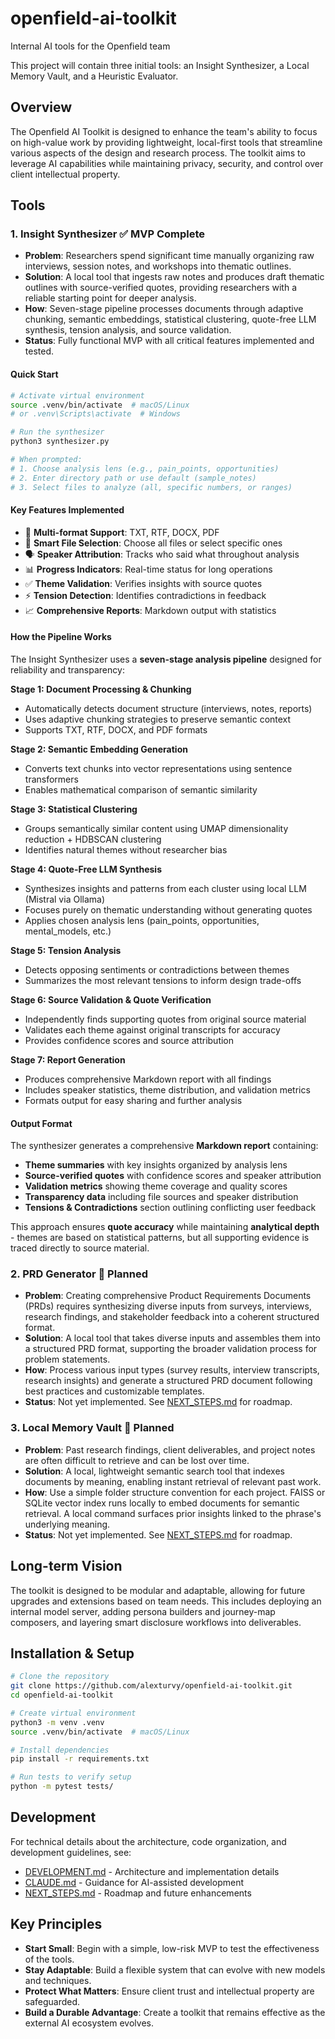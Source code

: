 # openfield-ai-toolkit
Internal AI tools for the Openfield team

This project will contain three initial tools: an Insight Synthesizer, a Local Memory Vault, and a Heuristic Evaluator.

## Overview
The Openfield AI Toolkit is designed to enhance the team's ability to focus on high-value work by providing lightweight, local-first tools that streamline various aspects of the design and research process. The toolkit aims to leverage AI capabilities while maintaining privacy, security, and control over client intellectual property.

## Tools

### 1. Insight Synthesizer ✅ **MVP Complete**
- **Problem**: Researchers spend significant time manually organizing raw interviews, session notes, and workshops into thematic outlines.
- **Solution**: A local tool that ingests raw notes and produces draft thematic outlines with source-verified quotes, providing researchers with a reliable starting point for deeper analysis.
- **How**: Seven-stage pipeline processes documents through adaptive chunking, semantic embeddings, statistical clustering, quote-free LLM synthesis, tension analysis, and source validation.
- **Status**: Fully functional MVP with all critical features implemented and tested.

#### Quick Start
```bash
# Activate virtual environment
source .venv/bin/activate  # macOS/Linux
# or .venv\Scripts\activate  # Windows

# Run the synthesizer
python3 synthesizer.py

# When prompted:
# 1. Choose analysis lens (e.g., pain_points, opportunities)
# 2. Enter directory path or use default (sample_notes)
# 3. Select files to analyze (all, specific numbers, or ranges)
```

#### Key Features Implemented
- 📁 **Multi-format Support**: TXT, RTF, DOCX, PDF
- 🎯 **Smart File Selection**: Choose all files or select specific ones
- 🗣️ **Speaker Attribution**: Tracks who said what throughout analysis
- 📊 **Progress Indicators**: Real-time status for long operations
- ✅ **Theme Validation**: Verifies insights with source quotes
- ⚡ **Tension Detection**: Identifies contradictions in feedback
- 📈 **Comprehensive Reports**: Markdown output with statistics

#### How the Pipeline Works

The Insight Synthesizer uses a **seven-stage analysis pipeline** designed for reliability and transparency:

**Stage 1: Document Processing & Chunking**
- Automatically detects document structure (interviews, notes, reports)
- Uses adaptive chunking strategies to preserve semantic context
- Supports TXT, RTF, DOCX, and PDF formats

**Stage 2: Semantic Embedding Generation** 
- Converts text chunks into vector representations using sentence transformers
- Enables mathematical comparison of semantic similarity

**Stage 3: Statistical Clustering**
- Groups semantically similar content using UMAP dimensionality reduction + HDBSCAN clustering
- Identifies natural themes without researcher bias

**Stage 4: Quote-Free LLM Synthesis**
- Synthesizes insights and patterns from each cluster using local LLM (Mistral via Ollama)
- Focuses purely on thematic understanding without generating quotes
- Applies chosen analysis lens (pain_points, opportunities, mental_models, etc.)

**Stage 5: Tension Analysis**
- Detects opposing sentiments or contradictions between themes
- Summarizes the most relevant tensions to inform design trade-offs

**Stage 6: Source Validation & Quote Verification**
- Independently finds supporting quotes from original source material
- Validates each theme against original transcripts for accuracy
- Provides confidence scores and source attribution

**Stage 7: Report Generation**
- Produces comprehensive Markdown report with all findings
- Includes speaker statistics, theme distribution, and validation metrics
- Formats output for easy sharing and further analysis

#### Output Format

The synthesizer generates a comprehensive **Markdown report** containing:

- **Theme summaries** with key insights organized by analysis lens
- **Source-verified quotes** with confidence scores and speaker attribution  
- **Validation metrics** showing theme coverage and quality scores
- **Transparency data** including file sources and speaker distribution
- **Tensions & Contradictions** section outlining conflicting user feedback

This approach ensures **quote accuracy** while maintaining **analytical depth** - themes are based on statistical patterns, but all supporting evidence is traced directly to source material.

### 2. PRD Generator 🚧 **Planned**
- **Problem**: Creating comprehensive Product Requirements Documents (PRDs) requires synthesizing diverse inputs from surveys, interviews, research findings, and stakeholder feedback into a coherent structured format.
- **Solution**: A local tool that takes diverse inputs and assembles them into a structured PRD format, supporting the broader validation process for problem statements.
- **How**: Process various input types (survey results, interview transcripts, research insights) and generate a structured PRD document following best practices and customizable templates.
- **Status**: Not yet implemented. See [NEXT_STEPS.md](NEXT_STEPS.md) for roadmap.

### 3. Local Memory Vault 🚧 **Planned**
- **Problem**: Past research findings, client deliverables, and project notes are often difficult to retrieve and can be lost over time.
- **Solution**: A local, lightweight semantic search tool that indexes documents by meaning, enabling instant retrieval of relevant past work.
- **How**: Use a simple folder structure convention for each project. FAISS or SQLite vector index runs locally to embed documents for semantic retrieval. A local command surfaces prior insights linked to the phrase's underlying meaning.
- **Status**: Not yet implemented. See [NEXT_STEPS.md](NEXT_STEPS.md) for roadmap.

## Long-term Vision
The toolkit is designed to be modular and adaptable, allowing for future upgrades and extensions based on team needs. This includes deploying an internal model server, adding persona builders and journey-map composers, and layering smart disclosure workflows into deliverables.

## Installation & Setup

```bash
# Clone the repository
git clone https://github.com/alexturvy/openfield-ai-toolkit.git
cd openfield-ai-toolkit

# Create virtual environment
python3 -m venv .venv
source .venv/bin/activate  # macOS/Linux

# Install dependencies
pip install -r requirements.txt

# Run tests to verify setup
python -m pytest tests/
```

## Development

For technical details about the architecture, code organization, and development guidelines, see:
- [DEVELOPMENT.md](DEVELOPMENT.md) - Architecture and implementation details
- [CLAUDE.md](CLAUDE.md) - Guidance for AI-assisted development
- [NEXT_STEPS.md](NEXT_STEPS.md) - Roadmap and future enhancements

## Key Principles
- **Start Small**: Begin with a simple, low-risk MVP to test the effectiveness of the tools.
- **Stay Adaptable**: Build a flexible system that can evolve with new models and techniques.
- **Protect What Matters**: Ensure client trust and intellectual property are safeguarded.
- **Build a Durable Advantage**: Create a toolkit that remains effective as the external AI ecosystem evolves.

